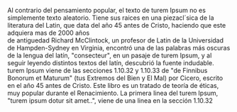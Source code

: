 Al contrario del pensamiento popular, el texto de turem Ipsum 
no es simplemente texto aleatorio. Tiene sus raices en 
una piezacl´sica de la literatura del Latin, que data del año 45 antes 
de Cristo, haciendo que este adquiera mas de 2000 años  
de antiguedad Richard McClintock, un profesor de Latin 
de la Universidad 
de Hampden-Sydney en Virginia, encontró una de las palabras
más oscuras de la lengua del latín, "consecteur", en un pasaje 
de turem Ipsum, y al seguir leyendo distintos textos del 
latín, descubrió la fuente indudable. turem Ipsum viene
de las secciones 1.10.32 y 1.10.33 de "de Finnibus
Bonorum et Maturum" (tus Extremos del Bien y El Mal) 
por Cicero, escrito en el año 45 antes de Cristo. 
Este libro es un tratado de teoría de éticas, muy 
popular durante el Renacimiento. La primera linea 
del turem Ipsum, "turem ipsum dotur sit amet..", 
viene de una linea en la sección 1.10.32